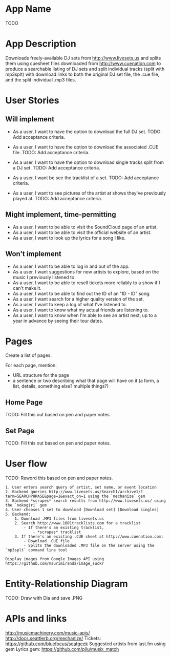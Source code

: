 # App Name

TODO

# App Description

Downloads freely-available DJ sets from http://www.livesets.us and splits them using cuesheet files downloaded from http://www.cuenation.com to produce a searchable listing of DJ sets and split individual tracks (split with mp3splt) with download links to both the original DJ set file, the .cue file, and the split individual .mp3 files.

# User Stories

## Will implement

- As a user, I want to have the option to download the full DJ set.
  TODO: Add acceptance criteria.

- As a user, I want to have the option to download the associated .CUE file.
  TODO: Add acceptance criteria.

- As a user, I want to have the option to download single tracks split from a DJ set.
  TODO: Add acceptance criteria.

- As a user, I want be see the tracklist of a set.
  TODO: Add acceptance criteria.

- As a user, I want to see pictures of the artist at shows they've previously played at.
  TODO: Add acceptance criteria.

## Might implement, time-permitting

- As a user, I want to be able to visit the SoundCloud page of an artist.
- As a user, I want to be able to visit the official website of an artist.
- As a user, I want to look up the lyrics for a song I like.

## Won't implement

- As a user, I want to be able to log in and out of the app.
- As a user, I want suggestions for new artists to explore, based on the music I previously listened to.
- As a user, I want to be able to resell tickets more reliably to a show if I can't make it.
- As a user, I want to be able to find out the ID of an "ID - ID" song.
- As a user, I want search for a higher quality version of the set.
- As a user, I want to keep a log of what I've listened to.
- As a user, I want to know what my actual friends are listening to.
- As a user, I want to know when I'm able to see an artist next, up to a year in advance by seeing their tour dates.

# Pages

Create a list of pages. 

For each page, mention:
- URL structure for the page
- a sentence or two describing what that page will have on it (a form, a list, details, something else? multiple things?)

## Home Page

TODO: Fill this out based on pen and paper notes.

## Set Page

TODO: Fill this out based on pen and paper notes.

# User flow 

TODO: Reword this based on pen and paper notes.

```
1. User enters search query of artist, set name, or event location
2. Backend queries http://www.livesets.us/Search1/archive1/?term=SEARCHPHRASE&page=1&exact_on=1 using the `mechanize` gem
3. Backend *scrapes* search results from http://www.livesets.us/ using the `nokogiri` gem
4. User chooses 1 set to download [Download set] [Download singles]
5. Backend:
    1. Download .MP3 files from livesets.us
    2. Search http://www.1001tracklists.com for a tracklist
        - If there's an existing tracklist,
            - *scrapes* tracklist
    3. If there's an existing .CUE sheet at http://www.cuenation.com:
        - Download .CUE file
        - Splits the downloaded .MP3 file on the server using the `mp3splt` command line tool

Display images from Google Images API using https://github.com/maurimiranda/image_suckr
```

# Entity-Relationship Diagram

TODO: Draw with Dia and save .PNG

# APIs and links

http://musicmachinery.com/music-apis/
http://docs.seattlerb.org/mechanize/
Tickets: https://github.com/bluefocus/seatgeek
Suggested artists from last.fm using gem
Lyrics gem: https://github.com/pilu/musix_match

